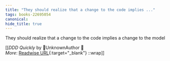 ```yaml
---
title: "They should realize that a change to the code implies ..."
tags: books-22695054
canonical: 
hide_title: true
---
```


They should realize that a change to the code implies a change to the model


[[<cite>_DDD Quickly_</cite> by UnknownAuthor 📕<br>
_More_: [Readwise URL](https://readwise.io/open/446271382){:target="_blank"}
::wrap]]